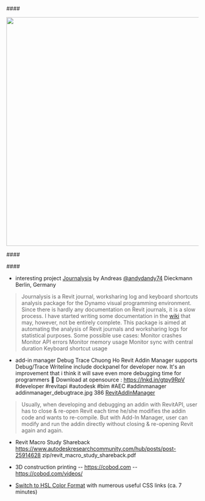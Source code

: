 <head>
<meta http-equiv="Content-Type" content="text/html; charset=utf-8">
<link rel="stylesheet" type="text/css" href="bc.css">
<script src="https://cdn.rawgit.com/google/code-prettify/master/loader/run_prettify.js" type="text/javascript"></script>
</head>

<!---

- interesting project
  [Journalysis](https://github.com/andydandy74/Journalysis) by
  Andreas [@andydandy74](https://github.com/andydandy74) Dieckmann
  Berlin, Germany
  > Journalysis is a Revit journal, worksharing log and keyboard shortcuts analysis package for the Dynamo visual programming environment.
  > Since there is hardly any documentation on Revit journals, it is a slow process. I have started writing some documentation in the [wiki](https://github.com/andydandy74/Journalysis/wiki) that may, however, not be entirely complete.
  > This package is aimed at automating the analysis of Revit journals and worksharing logs for statistical purposes. Some possible use cases:
  Monitor crashes
  Monitor API errors
  Monitor memory usage
  Monitor sync with central duration
  Keyboard shortcut usage

- add-in manager Debug Trace
  Chuong Ho
  Revit Addin Manager supports Debug/Trace Writeline include dockpanel for developer now.
  It's an improvement that i think it will save even more debugging time for programmers 🤗
  Download at opensource : https://lnkd.in/gtpy9RpV
  #developer #revitapi #autodesk #bim #AEC #addinmanager
  addinmanager_debugtrace.jpg 386
  [RevitAddInManager](https://github.com/chuongmep/RevitAddInManager)
  > Usually, when developing and debugging an addin with RevitAPI, user has to close & re-open Revit each time he/she modifies the addin code and wants to re-compile. But with Add-In Manager, user can modify and run the addin directly without closing & re-opening Revit again and again.

- Revit Macro Study Shareback
  https://www.autodeskresearchcommunity.com/hub/posts/post-25914628
  zip/revit_macro_study_shareback.pdf

- 3D construction printing -- https://cobod.com -- https://cobod.com/videos/

- [Switch to HSL Color Format](https://youtu.be/VInSzHOeFkE)
  with numerous useful CSS links (ca. 7 minutes)

twitter:

Updated #RevitAPI documentation for Revit 2023 and a deep dive into the mysteries and pitfalls of the Failure API to disable a failure with error severity @AutodeskForge @AutodeskRevit #bim #DynamoBim #ForgeDevCon https://autode.sk/errorfailure

We continue updating all systems the new release and take a deep dive into the mysteries and pitfalls of the Failure API
&ndash; RevitApiDocs support for Revit 2023
&ndash; Migrating add-ins to Revit 2023
&ndash; Disable failure with error severity...

linkedin:

Updated #RevitAPI documentation for Revit 2023 and a deep dive into the mysteries and pitfalls of the Failure API to disable a failure with error severity

https://autode.sk/errorfailure

We continue updating all systems the new release:

- RevitApiDocs support for Revit 2023
- Migrating add-ins to Revit 2023
- Disable failure with error severity...

#bim #DynamoBim #ForgeDevCon #Revit #API #IFC #SDK #AI #VisualStudio #Autodesk #AEC #adsk

the [Revit API discussion forum](http://forums.autodesk.com/t5/revit-api-forum/bd-p/160) thread

<center>
<img src="img/" alt="" title="" width="600" height=""/>
<p style="font-size: 80%; font-style:italic"></p>
</center>

-->

### 



####<a name="2"></a> 

<center>
<img src="img/.png" alt="" title="" width="600"/> <!-- 1000 -->
</center>

####<a name="3"></a> 

####<a name="4"></a>

- interesting project
[Journalysis](https://github.com/andydandy74/Journalysis) by
Andreas [@andydandy74](https://github.com/andydandy74) Dieckmann
Berlin, Germany
> Journalysis is a Revit journal, worksharing log and keyboard shortcuts analysis package for the Dynamo visual programming environment.
> Since there is hardly any documentation on Revit journals, it is a slow process. I have started writing some documentation in the [wiki](https://github.com/andydandy74/Journalysis/wiki) that may, however, not be entirely complete.
> This package is aimed at automating the analysis of Revit journals and worksharing logs for statistical purposes. Some possible use cases:
Monitor crashes
Monitor API errors
Monitor memory usage
Monitor sync with central duration
Keyboard shortcut usage

- add-in manager Debug Trace
Chuong Ho
Revit Addin Manager supports Debug/Trace Writeline include dockpanel for developer now.
It's an improvement that i think it will save even more debugging time for programmers 🤗
Download at opensource : https://lnkd.in/gtpy9RpV
#developer #revitapi #autodesk #bim #AEC #addinmanager
addinmanager_debugtrace.jpg 386
[RevitAddInManager](https://github.com/chuongmep/RevitAddInManager)
> Usually, when developing and debugging an addin with RevitAPI, user has to close & re-open Revit each time he/she modifies the addin code and wants to re-compile. But with Add-In Manager, user can modify and run the addin directly without closing & re-opening Revit again and again.

- Revit Macro Study Shareback
https://www.autodeskresearchcommunity.com/hub/posts/post-25914628
zip/revit_macro_study_shareback.pdf

- 3D construction printing -- https://cobod.com -- https://cobod.com/videos/

- [Switch to HSL Color Format](https://youtu.be/VInSzHOeFkE)
with numerous useful CSS links (ca. 7 minutes)